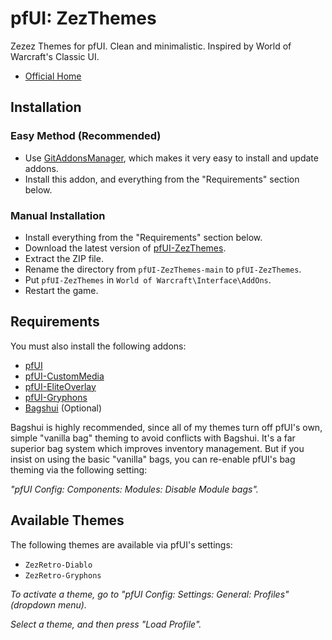 # pfUI: ZezThemes

Zezez Themes for pfUI. Clean and minimalistic. Inspired by World of Warcraft's Classic UI.

- [Official Home](https://github.com/Arcitec/pfUI-ZezThemes)


## Installation

### Easy Method (Recommended)

- Use [GitAddonsManager](https://woblight.gitlab.io/overview/gitaddonsmanager/), which makes it very easy to install and update addons.
- Install this addon, and everything from the "Requirements" section below.

### Manual Installation

- Install everything from the "Requirements" section below.
- Download the latest version of [pfUI-ZezThemes](https://github.com/Arcitec/pfUI-ZezThemes/archive/refs/heads/main.zip).
- Extract the ZIP file.
- Rename the directory from `pfUI-ZezThemes-main` to `pfUI-ZezThemes`.
- Put `pfUI-ZezThemes` in `World of Warcraft\Interface\AddOns`.
- Restart the game.


## Requirements

You must also install the following addons:

- [pfUI](https://github.com/shagu/pfUI)
- [pfUI-CustomMedia](https://github.com/mrrosh/pfUI-CustomMedia)
- [pfUI-EliteOverlay](https://github.com/shagu/pfUI-eliteoverlay)
- [pfUI-Gryphons](https://github.com/mrrosh/pfUI-Gryphons)
- [Bagshui](https://github.com/veechs/Bagshui) (Optional)

Bagshui is highly recommended, since all of my themes turn off pfUI's own, simple
"vanilla bag" theming to avoid conflicts with Bagshui. It's a far superior bag
system which improves inventory management. But if you insist on using the basic
"vanilla" bags, you can re-enable pfUI's bag theming via the following setting:

*"pfUI Config: Components: Modules: Disable Module bags".*


## Available Themes

The following themes are available via pfUI's settings:

- `ZezRetro-Diablo`
- `ZezRetro-Gryphons`

*To activate a theme, go to "pfUI Config: Settings: General: Profiles" (dropdown menu).*

*Select a theme, and then press "Load Profile".*